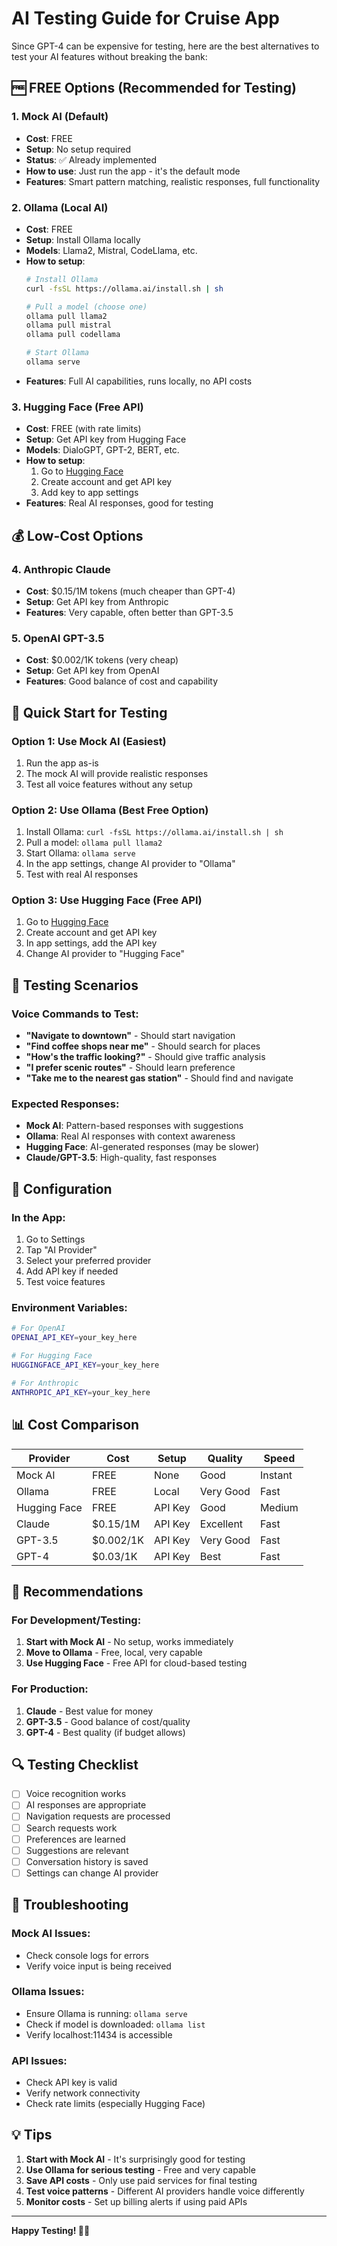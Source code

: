 # AI Testing Guide for Cruise App

Since GPT-4 can be expensive for testing, here are the best alternatives to test your AI features without breaking the bank:

## 🆓 **FREE Options (Recommended for Testing)**

### 1. **Mock AI (Default)**
- **Cost**: FREE
- **Setup**: No setup required
- **Status**: ✅ Already implemented
- **How to use**: Just run the app - it's the default mode
- **Features**: Smart pattern matching, realistic responses, full functionality

### 2. **Ollama (Local AI)**
- **Cost**: FREE
- **Setup**: Install Ollama locally
- **Models**: Llama2, Mistral, CodeLlama, etc.
- **How to setup**:
  ```bash
  # Install Ollama
  curl -fsSL https://ollama.ai/install.sh | sh
  
  # Pull a model (choose one)
  ollama pull llama2
  ollama pull mistral
  ollama pull codellama
  
  # Start Ollama
  ollama serve
  ```
- **Features**: Full AI capabilities, runs locally, no API costs

### 3. **Hugging Face (Free API)**
- **Cost**: FREE (with rate limits)
- **Setup**: Get API key from Hugging Face
- **Models**: DialoGPT, GPT-2, BERT, etc.
- **How to setup**:
  1. Go to [Hugging Face](https://huggingface.co/)
  2. Create account and get API key
  3. Add key to app settings
- **Features**: Real AI responses, good for testing

## 💰 **Low-Cost Options**

### 4. **Anthropic Claude**
- **Cost**: $0.15/1M tokens (much cheaper than GPT-4)
- **Setup**: Get API key from Anthropic
- **Features**: Very capable, often better than GPT-3.5

### 5. **OpenAI GPT-3.5**
- **Cost**: $0.002/1K tokens (very cheap)
- **Setup**: Get API key from OpenAI
- **Features**: Good balance of cost and capability

## 🚀 **Quick Start for Testing**

### Option 1: Use Mock AI (Easiest)
1. Run the app as-is
2. The mock AI will provide realistic responses
3. Test all voice features without any setup

### Option 2: Use Ollama (Best Free Option)
1. Install Ollama: `curl -fsSL https://ollama.ai/install.sh | sh`
2. Pull a model: `ollama pull llama2`
3. Start Ollama: `ollama serve`
4. In the app settings, change AI provider to "Ollama"
5. Test with real AI responses

### Option 3: Use Hugging Face (Free API)
1. Go to [Hugging Face](https://huggingface.co/)
2. Create account and get API key
3. In app settings, add the API key
4. Change AI provider to "Hugging Face"

## 🧪 **Testing Scenarios**

### Voice Commands to Test:
- **"Navigate to downtown"** - Should start navigation
- **"Find coffee shops near me"** - Should search for places
- **"How's the traffic looking?"** - Should give traffic analysis
- **"I prefer scenic routes"** - Should learn preference
- **"Take me to the nearest gas station"** - Should find and navigate

### Expected Responses:
- **Mock AI**: Pattern-based responses with suggestions
- **Ollama**: Real AI responses with context awareness
- **Hugging Face**: AI-generated responses (may be slower)
- **Claude/GPT-3.5**: High-quality, fast responses

## 🔧 **Configuration**

### In the App:
1. Go to Settings
2. Tap "AI Provider"
3. Select your preferred provider
4. Add API key if needed
5. Test voice features

### Environment Variables:
```bash
# For OpenAI
OPENAI_API_KEY=your_key_here

# For Hugging Face
HUGGINGFACE_API_KEY=your_key_here

# For Anthropic
ANTHROPIC_API_KEY=your_key_here
```

## 📊 **Cost Comparison**

| Provider | Cost | Setup | Quality | Speed |
|----------|------|-------|---------|-------|
| Mock AI | FREE | None | Good | Instant |
| Ollama | FREE | Local | Very Good | Fast |
| Hugging Face | FREE | API Key | Good | Medium |
| Claude | $0.15/1M | API Key | Excellent | Fast |
| GPT-3.5 | $0.002/1K | API Key | Very Good | Fast |
| GPT-4 | $0.03/1K | API Key | Best | Fast |

## 🎯 **Recommendations**

### For Development/Testing:
1. **Start with Mock AI** - No setup, works immediately
2. **Move to Ollama** - Free, local, very capable
3. **Use Hugging Face** - Free API for cloud-based testing

### For Production:
1. **Claude** - Best value for money
2. **GPT-3.5** - Good balance of cost/quality
3. **GPT-4** - Best quality (if budget allows)

## 🔍 **Testing Checklist**

- [ ] Voice recognition works
- [ ] AI responses are appropriate
- [ ] Navigation requests are processed
- [ ] Search requests work
- [ ] Preferences are learned
- [ ] Suggestions are relevant
- [ ] Conversation history is saved
- [ ] Settings can change AI provider

## 🐛 **Troubleshooting**

### Mock AI Issues:
- Check console logs for errors
- Verify voice input is being received

### Ollama Issues:
- Ensure Ollama is running: `ollama serve`
- Check if model is downloaded: `ollama list`
- Verify localhost:11434 is accessible

### API Issues:
- Check API key is valid
- Verify network connectivity
- Check rate limits (especially Hugging Face)

## 💡 **Tips**

1. **Start with Mock AI** - It's surprisingly good for testing
2. **Use Ollama for serious testing** - Free and very capable
3. **Save API costs** - Only use paid services for final testing
4. **Test voice patterns** - Different AI providers handle voice differently
5. **Monitor costs** - Set up billing alerts if using paid APIs

---

**Happy Testing! 🚗💬**
